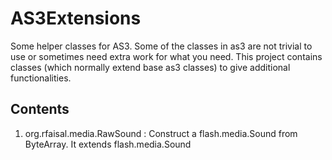 AS3Extensions
=============

Some helper classes for AS3. Some of the classes in as3 are not trivial to use or sometimes need extra work for what you need. This project contains classes (which normally extend base as3 classes) to give additional functionalities.


## Contents
1. org.rfaisal.media.RawSound : Construct a flash.media.Sound from ByteArray. It extends flash.media.Sound
